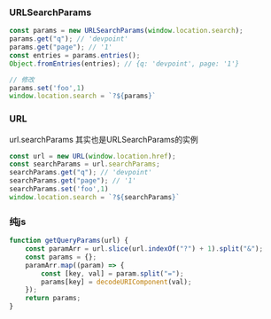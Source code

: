 ### URLSearchParams

```javascript
const params = new URLSearchParams(window.location.search);
params.get("q"); // 'devpoint'
params.get("page"); // '1'
const entries = params.entries();
Object.fromEntries(entries); // {q: 'devpoint', page: '1'}

// 修改
params.set('foo',1)
window.location.search = `?${params}`
```

### URL

url.searchParams 其实也是URLSearchParams的实例

```javascript
const url = new URL(window.location.href);
const searchParams = url.searchParams;
searchParams.get("q"); // 'devpoint'
searchParams.get("page"); // '1'
searchParams.set('foo',1)
window.location.search = `?${searchParams}`
```

### 纯js

```javascript
function getQueryParams(url) {
    const paramArr = url.slice(url.indexOf("?") + 1).split("&");
    const params = {};
    paramArr.map((param) => {
        const [key, val] = param.split("=");
        params[key] = decodeURIComponent(val);
    });
    return params;
}
```

